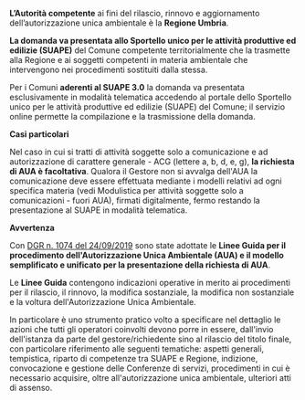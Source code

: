 **L’Autorità competente** ai fini del rilascio, rinnovo e aggiornamento dell’autorizzazione unica ambientale è la **Regione Umbria**.

**La domanda va presentata allo Sportello unico per le attività produttive ed edilizie (SUAPE)** del Comune competente territorialmente che la trasmette alla Regione e ai soggetti competenti in materia ambientale che intervengono nei procedimenti sostituiti dalla stessa.

Per i Comuni **aderenti al SUAPE 3.0** la domanda va presentata esclusivamente in modalità telematica accedendo al portale dello Sportello unico per le attività produttive ed edilizie (SUAPE) del Comune; il servizio online permette la compilazione e la trasmissione della domanda.


**Casi particolari**

Nel caso in cui si tratti di attività soggette solo a comunicazione e ad autorizzazione di carattere generale - ACG (lettere a, b, d, e, g), **la richiesta di AUA è facoltativa**. Qualora il Gestore non si avvalga dell'AUA la comunicazione deve essere effettuata mediante i modelli relativi ad ogni specifica materia (vedi Modulistica per attività soggette solo a comunicazioni - fuori AUA), firmati digitalmente, fermo restando la presentazione al SUAPE in modalità telematica.

**Avvertenza**

Con [DGR n. 1074 del 24/09/2019](https://www.va.regione.umbria.it/documents/3852172/10456087/LINEE+GUIDA+AUA+DGR+1074-2019/b31fc719-2ea1-40eb-8e36-0156d53e5111) sono state adottate le **Linee Guida per il procedimento dell'Autorizzazione Unica Ambientale (AUA) e il modello semplificato e unificato per la presentazione della richiesta di AUA**.

Le **Linee Guida** contengono indicazioni operative in merito ai procedimenti per il rilascio, il rinnovo, la modifica sostanziale, la modifica non sostanziale e la voltura dell'Autorizzazione Unica Ambientale.

In particolare è uno strumento pratico volto a specificare nel dettaglio le azioni che tutti gli operatori coinvolti devono porre in essere, dall'invio dell'istanza da parte del gestore/richiedente sino al rilascio del titolo finale, con particolare riferimento alle seguenti tematiche: aspetti generali, tempistica, riparto di competenze tra SUAPE e Regione, indizione, convocazione e gestione delle Conferenze di servizi, procedimenti in cui è necessario acquisire, oltre all'autorizzazione unica ambientale, ulteriori atti di assenso.
